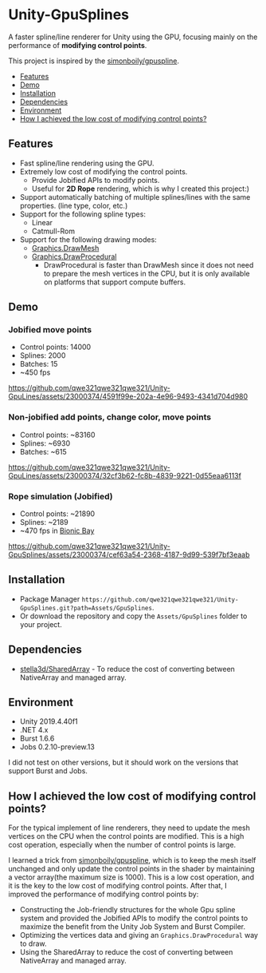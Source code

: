 # Unity-GpuSplines
A faster spline/line renderer for Unity using the GPU, focusing mainly on the performance of **modifying control points**.

This project is inspired by the [simonboily/gpuspline](https://github.com/simonboily/gpuspline).

- [Features](#features)
- [Demo](#demo)
- [Installation](#installation)
- [Dependencies](#dependencies)
- [Environment](#environment)
- [How I achieved the low cost of modifying control points?](#how-i-achieved-the-low-cost-of-modifying-control-points)

## Features
- Fast spline/line rendering using the GPU.
- Extremely low cost of modifying the control points.
  * Provide Jobified APIs to modify points.
  * Useful for **2D Rope** rendering, which is why I created this project:)
- Support automatically batching of multiple splines/lines with the same properties. (line type, color, etc.)
- Support for the following spline types:
  - Linear
  - Catmull-Rom
- Support for the following drawing modes:
  - [Graphics.DrawMesh](https://docs.unity3d.com/ScriptReference/Graphics.DrawMesh.html)
  - [Graphics.DrawProcedural](https://docs.unity3d.com/ScriptReference/Graphics.DrawProcedural.html)
    * DrawProcedural is faster than DrawMesh since it does not need to prepare the mesh vertices in the CPU, but it is only available on platforms that support compute buffers.

## Demo
### Jobified move points
* Control points: 14000
* Splines: 2000
* Batches: 15
* ~450 fps

https://github.com/qwe321qwe321qwe321/Unity-GpuLines/assets/23000374/4591f99e-202a-4e96-9493-4341d704d980

### Non-jobified add points, change color, move points
* Control points: ~83160
* Splines: ~6930
* Batches: ~615

https://github.com/qwe321qwe321qwe321/Unity-GpuLines/assets/23000374/32cf3b62-fc8b-4839-9221-0d55eaa6113f

### Rope simulation (Jobified)
* Control points: ~21890
* Splines: ~2189
* ~470 fps in [Bionic Bay](https://store.steampowered.com/app/1928690/Bionic_Bay/?utm_source=github&utm_campaign=reveal&utm_medium=gpusplines)

https://github.com/qwe321qwe321qwe321/Unity-GpuSplines/assets/23000374/cef63a54-2368-4187-9d99-539f7bf3eaab

## Installation
- Package Manager `https://github.com/qwe321qwe321qwe321/Unity-GpuSplines.git?path=Assets/GpuSplines`.
- Or download the repository and copy the `Assets/GpuSplines` folder to your project.

## Dependencies
- [stella3d/SharedArray](https://github.com/stella3d/SharedArray) - To reduce the cost of converting between NativeArray and managed array.

## Environment
- Unity 2019.4.40f1
- .NET 4.x
- Burst 1.6.6
- Jobs 0.2.10-preview.13

I did not test on other versions, but it should work on the versions that support Burst and Jobs.

## How I achieved the low cost of modifying control points?
For the typical implement of line renderers, they need to update the mesh vertices on the CPU when the control points are modified.
This is a high cost operation, especially when the number of control points is large.

I learned a trick from [simonboily/gpuspline](https://github.com/simonboily/gpuspline), which is to keep the mesh itself unchanged and only update the control points in the shader by maintaining a vector array(the maximum size is 1000). This is a low cost operation, and it is the key to the low cost of modifying control points.
After that, I improved the performance of modifying control points by:
- Constructing the Job-friendly structures for the whole Gpu spline system and provided the Jobified APIs to modify the control points to maximize the benefit from the Unity Job System and Burst Compiler.
- Optimizing the vertices data and giving an `Graphics.DrawProcedural` way to draw.
- Using the SharedArray to reduce the cost of converting between NativeArray and managed array.
